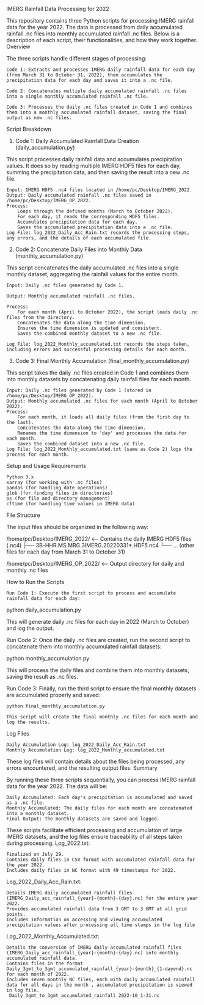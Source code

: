 IMERG Rainfall Data Processing for 2022

This repository contains three Python scripts for processing IMERG rainfall data for the year 2022. The data is processed from daily accumulated rainfall .nc files into monthly accumulated rainfall .nc files. Below is a description of each script, their functionalities, and how they work together.
Overview

The three scripts handle different stages of processing:

    Code 1: Extracts and processes IMERG daily rainfall data for each day (from March 31 to October 31, 2022), then accumulates the precipitation data for each day and saves it into a .nc file.

    Code 2: Concatenates multiple daily accumulated rainfall .nc files into a single monthly accumulated rainfall .nc file.

    Code 3: Processes the daily .nc files created in Code 1 and combines them into a monthly accumulated rainfall dataset, saving the final output as new .nc files.

Script Breakdown
1. Code 1: Daily Accumulated Rainfall Data Creation (daily_accumulation.py)

This script processes daily rainfall data and accumulates precipitation values. It does so by reading multiple IMERG HDF5 files for each day, summing the precipitation data, and then saving the result into a new .nc file.

    Input: IMERG HDF5 .nc4 files located in /home/pc/Desktop/IMERG_2022.
    Output: Daily accumulated rainfall .nc files saved in /home/pc/Desktop/IMERG_OP_2022.
    Process:
        Loops through the defined months (March to October 2022).
        For each day, it reads the corresponding HDF5 files.
        Accumulates precipitation data for each day.
        Saves the accumulated precipitation data into a .nc file.
    Log File: log_2022_Daily_Acc_Rain.txt records the processing steps, any errors, and the details of each accumulated file.

2. Code 2: Concatenate Daily Files into Monthly Data (monthly_accumulation.py)

This script concatenates the daily accumulated .nc files into a single monthly dataset, aggregating the rainfall values for the entire month.

    Input: Daily .nc files generated by Code 1.

    Output: Monthly accumulated rainfall .nc files.

    Process:
        For each month (April to October 2022), the script loads daily .nc files from the directory.
        Concatenates the data along the time dimension.
        Ensures the time dimension is updated and consistent.
        Saves the combined monthly dataset to a new .nc file.

    Log File: log_2022_Monthly_accumulated.txt records the steps taken, including errors and successful processing details for each month.

3. Code 3: Final Monthly Accumulation (final_monthly_accumulation.py)

This script takes the daily .nc files created in Code 1 and combines them into monthly datasets by concatenating daily rainfall files for each month.

    Input: Daily .nc files generated by Code 1 (stored in /home/pc/Desktop/IMERG_OP_2022).
    Output: Monthly accumulated .nc files for each month (April to October 2022).
    Process:
        For each month, it loads all daily files (from the first day to the last).
        Concatenates the data along the time dimension.
        Renames the time dimension to 'day' and processes the data for each month.
        Saves the combined dataset into a new .nc file.
    Log File: log_2022_Monthly_accumulated.txt (same as Code 2) logs the process for each month.

Setup and Usage
Requirements

    Python 3.x
    xarray (for working with .nc files)
    pandas (for handling date operations)
    glob (for finding files in directories)
    os (for file and directory management)
    cftime (for handling time values in IMERG data)

File Structure

The input files should be organized in the following way:

/home/pc/Desktop/IMERG_2022/  <-- Contains the daily IMERG HDF5 files (.nc4)
  ├── 3B-HHR.MS.MRG.3IMERG.20220331*.HDF5.nc4
  └── ... (other files for each day from March 31 to October 31)
  
/home/pc/Desktop/IMERG_OP_2022/  <-- Output directory for daily and monthly .nc files

How to Run the Scripts

    Run Code 1: Execute the first script to process and accumulate rainfall data for each day:

python daily_accumulation.py

This will generate daily .nc files for each day in 2022 (March to October) and log the output.

Run Code 2: Once the daily .nc files are created, run the second script to concatenate them into monthly accumulated rainfall datasets:

python monthly_accumulation.py

This will process the daily files and combine them into monthly datasets, saving the result as .nc files.

Run Code 3: Finally, run the third script to ensure the final monthly datasets are accumulated properly and saved:

    python final_monthly_accumulation.py

    This script will create the final monthly .nc files for each month and log the results.

Log Files

    Daily Accumulation Log: log_2022_Daily_Acc_Rain.txt
    Monthly Accumulation Log: log_2022_Monthly_accumulated.txt

These log files will contain details about the files being processed, any errors encountered, and the resulting output files.
Summary

By running these three scripts sequentially, you can process IMERG rainfall data for the year 2022. The data will be:

    Daily Accumulated: Each day's precipitation is accumulated and saved as a .nc file.
    Monthly Accumulated: The daily files for each month are concatenated into a monthly dataset.
    Final Output: The monthly datasets are saved and logged.

These scripts facilitate efficient processing and accumulation of large IMERG datasets, and the log files ensure traceability of all steps taken during processing.
Log_2022.txt:

    Finalized on July 29.
    Contains daily files in CSV format with accumulated rainfall data for the year 2022.
    Includes daily files in NC format with 49 timestamps for 2022.

Log_2022_Daily_Acc_Rain.txt:

    Details IMERG daily accumulated rainfall files (IMERG_Daily_acc_rainfall_{year}-{month}-{day}.nc) for the entire year 2022.
    Provides accumulated rainfall data from 3 GMT to 3 GMT at all grid points.
    Includes information on accessing and viewing accumulated precipitation values after processing all time stamps in the log file

Log_2022_Monthly_Accumulated.txt:

    Details the conversion of IMERG daily accumulated rainfall files (IMERG_Daily_acc_rainfall_{year}-{month}-{day}.nc) into monthly accumulated rainfall data.
    Contains files in the format Daily_3gmt_to_3gmt_accumulated_rainfall_{year}-{month}_{1-dayend}.nc for each month of 2022.
    Includes seven monthly NC files, each with daily accumulated rainfall data for all days in the month , accumulated precipitation is viewed in log file.
     Daily_3gmt_to_3gmt_accumulated_rainfall_2022-10_1-31.nc
